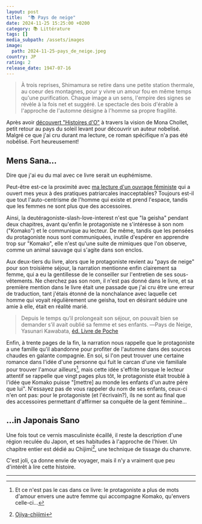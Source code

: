 ```yaml
---
layout: post
title:  "📚 Pays de neige"
date: 2024-11-25 15:25:00 +0200
category: 📚 Littérature
tags: []
media_subpath: /assets/images
image:
  path: 2024-11-25-pays_de_neige.jpeg
country: JP
rating: 2
release_date: 1947-07-16
---
```


>À trois reprises, Shimamura se retire dans une petite station thermale, au coeur des montagnes, pour y vivre un amour fou en même temps qu'une purification. Chaque image a un sens, l'empire des signes se révèle à la fois net et suggéré. Le spectacle des bois d'érable à l'approche de l'automne désigne à l'homme sa propre fragilité.

Après avoir [découvert "Histoires d'O"](/posts/reinventer-lamour/) à travers la vision de Mona Chollet, petit retour au pays du soleil levant pour découvrir un auteur nobelisé. Malgré ce que j'ai cru durant ma lecture, ce roman spécifique n'a pas été nobélisé. Fort heureusement!

## Mens Sana...

Dire que j'ai eu du mal avec ce livre serait un euphémisme.

Peut-être est-ce la proximité avec [ma lecture d'un ouvrage féministe](/posts/reinventer-lamour/) qui a ouvert mes yeux à des pratiques patriarcales inacceptables? Toujours est-il que tout l'auto-centrisme de l'homme qui existe et prend l'espace, tandis que les femmes ne sont plus que des accessoires.

Ainsi, la deutéragoniste-slash-love-interest n'est que "la geisha" pendant deux chapitres, avant qu'enfin le protagoniste ne s'intéresse à son nom ("Komako") et le communique au lecteur. De même, tandis que les pensées du protagoniste nous sont communiquées, inutile d'espérer en apprendre trop sur "Komako", elle n'est qu'une suite de mimiques que l'on observe, comme un animal sauvage qui s'agite dans son enclos.

Aux deux-tiers du livre, alors que le protagoniste revient au "pays de neige" pour son troisième séjour, la narration mentionne enfin clairement sa femme, qui a eu la gentillesse de le conseiller sur l'entretien de ses sous-vêtements. Ne cherchez pas son nom, il n'est pas donné dans le livre, et sa première mention dans le livre était une passade que j'ai cru être une erreur de traduction, tant j'étais étonné de la nonchalance avec laquelle cet homme qui voyait régulièrement une geisha, tout en désirant séduire une amie à elle, était en réalité marié.

>Depuis le temps qu’il prolongeait son séjour, on pouvait bien se demander s’il avait oublié sa femme et ses enfants.
>―Pays de Neige, Yasunari Kawabata, [éd. Livre de Poche](https://www.livredepoche.com/livre/pays-de-neige-9782253030737)

Enfin, à trente pages de la fin, la narration nous rappelle que le protagoniste a une famille qu'il abandonne pour profiter de l'automne dans des sources chaudes en galante compagnie. En soi, si l'on peut trouver une certaine romance dans l'idée d'une personne qui fuit le carcan d'une vie familiale pour trouver l'amour ailleurs[^1], mais cette idée s'effrite lorsque le lecteur attentif se rappelle que vingt pages plus tôt, le protagoniste était troublé à l'idée que Komako puisse "[mettre] au monde les enfants d'un autre père que lui". N'essayez pas de vous rappeler du nom de ses enfants, ceux-ci n'en ont pas: pour le protagoniste (et l'écrivain?), ils ne sont au final que des accessoires permettant d'affirmer sa conquête de la gent féminine...

## ...in Japonais Sano

Une fois tout ce vernis masculiniste écaillé, il reste la description d'une région reculée du Japon, et ses habitudes à l'approche de l'hiver. Un chapitre entier est dédié au Chijimi[^2], une technique de tissage du chanvre.

C'est joli, ça donne envie de voyager, mais il n'y a vraiment que peu d'intérêt à lire cette histoire.

* * *
[^1]: Et ce n'est pas le cas dans ce livre: le protagoniste a plus de mots d'amour envers une autre femme qui accompagne Komako, qu'envers celle-ci...
[^2]: [<i class="fab fa-wikipedia-w"></i> Ojiya-chijimi](https://fr.wikipedia.org/wiki/Ojiya-chijimi)
